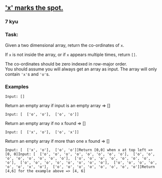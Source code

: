 <h2><a href=https://www.codewars.com/kata/5777fe3f355edbf0a5000d11/train/javascript target="_blank">'x' marks the spot.</a></h2><h3>7 kyu</h3><h3 id="task">Task:</h3><p>Given a two dimensional array, return the co-ordinates of <code>x</code>.</p><p>If <code>x</code> is not inside the array, or if <code>x</code> appears multiple times, return <code>[]</code>.</p><p>The co-ordinates should be zero indexed in row-major order.<br>You should assume you will always get an array as input. The array will only contain <code>'x'</code>s and <code>'o'</code>s.</p><h3 id="examples">Examples</h3><pre><code>Input: []</code></pre><p>Return an empty array if input is an empty array =&gt; []</p><pre><code>Input: [  ['o', 'o'],  ['o', 'o']]</code></pre><p>Return an empty array if no x found =&gt; []</p><pre><code>Input: [  ['x', 'o'],  ['o', 'x']]</code></pre><p>Return an empty array if more than one x found =&gt; []</p><pre><code>Input: [  ['x', 'o'],  ['o', 'o']]Return [0,0] when x at top left =&gt; [0, 0]Input: [  ['o', 'o', 'o', 'o', 'o', 'o', 'o', 'o'],  ['o', 'o', 'o', 'o', 'o', 'o', 'o', 'o'],  ['o', 'o', 'o', 'o', 'o', 'o', 'o', 'o'],  ['o', 'o', 'o', 'o', 'o', 'o', 'o', 'o'],  ['o', 'o', 'o', 'o', 'o', 'o', 'x', 'o'],  ['o', 'o', 'o', 'o', 'o', 'o', 'o', 'o']]Return [4,6] for the example above =&gt; [4, 6]</code></pre>